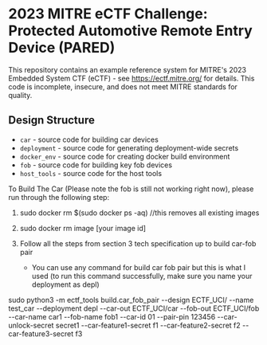 # 2023 MITRE eCTF Challenge: Protected Automotive Remote Entry Device (PARED)
This repository contains an example reference system for MITRE's 2023 Embedded System CTF
(eCTF) - see https://ectf.mitre.org/ for details. This code is incomplete, insecure, and 
does not meet MITRE standards for quality.

## Design Structure
- `car` - source code for building car devices
- `deployment` - source code for generating deployment-wide secrets
- `docker_env` - source code for creating docker build environment
- `fob` - source code for building key fob devices
- `host_tools` - source code for the host tools


To Build The Car (Please note the fob is still not working right now), please run through the following step:

1. sudo docker rm $(sudo docker ps -aq) //this removes all existing images
2. sudo docker rm image [your image id] 
3. Follow all the steps from section 3 tech specification up to build car-fob pair
  
    - You can use any command for build car fob pair but this is what I used (to run this command successfully, make sure you name your deployment as depl)

sudo python3 -m ectf_tools build.car_fob_pair --design ECTF_UCI/ --name test_car --deployment depl --car-out ECTF_UCI/car --fob-out ECTF_UCI/fob --car-name car1 --fob-name fob1 --car-id 01 --pair-pin 123456 --car-unlock-secret secret1 --car-feature1-secret f1 --car-feature2-secret f2 --car-feature3-secret f3

